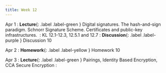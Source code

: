 ```yaml
---
title: Week 12
---
```


Apr 1
: **Lecture**{: .label .label-green } Digital signatures. The hash-and-sign paradigm. Schnorr Signature Scheme. Certificates and public-key infrastructures. 
    : KL 12.1-12.3, 12.5.1 and 12.7
: **Discussion**{: .label .label-purple } Discussion 10

Apr 2
: **Homework**{: .label .label-yellow } Homework 10

Apr 3
: **Lecture**{: .label .label-green }  Pairings, Identity Based Encryption, CCA Secure Encryption
    :  
